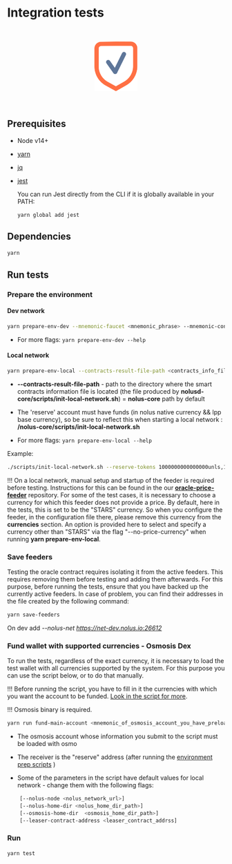 # Integration tests

<br /><p align="center"><img alt="nolus-test-suit" src="docs/test-suit-logo.svg" width="100"/></p><br />

## Prerequisites

* Node v14+

* [yarn](https://classic.yarnpkg.com/lang/en/docs/install/#debian-stable)

* [jq](https://stedolan.github.io/jq/download/)

* [jest](https://jestjs.io/docs/getting-started)

    You can run Jest directly from the CLI if it is globally available in your PATH:

    ```sh
    yarn global add jest
    ```

## Dependencies

```sh
yarn
```

## Run tests

### Prepare the environment

#### Dev network

```sh
yarn prepare-env-dev --mnemonic-faucet <mnemonic_phrase> --mnemonic-contracts-owner <mnemonic_phrase> --token-type "PRIVATE-TOKEN" --token-value <your_gitlab_access_token>
```

* For more flags: ```yarn prepare-env-dev --help```

#### Local network

```sh
yarn prepare-env-local --contracts-result-file-path <contracts_info_file_path>
```

* **--contracts-result-file-path** - path to the directory where the smart contracts information file is located (thе file produced by **nolusd-core/scripts/init-local-network.sh**) = **nolus-core** path by default

* The 'reserve' account must have funds (in nolus native currency && lpp base currency), so be sure to reflect this when starting a local network : **/nolus-core/scripts/init-local-network.sh**

* For more flags: ```yarn prepare-env-local --help```

Example:

```sh
./scripts/init-local-network.sh --reserve-tokens 1000000000000000unls,1000000unsupported (for invalid currency test cases) --hermes-mnemonic <hermes_account_mnemonic>
```

!!! On a local network, manual setup and startup of the feeder is required before testing. Instructions for this can be found in the our [**oracle-price-feeder**](https://github.com/Nolus-Protocol/oracle-price-feeder) repository. For some of the test cases, it is necessary to choose a currency for which this feeder does not provide a price. By default, here in the tests, this is set to be the "STARS" currency. So when you configure the feeder, in the configuration file there, please remove this currency from the **currencies** section. An option is provided here to select and specify a currency other than "STARS" via the flag "--no-price-currency" when running **yarn prepare-env-local**.

### Save feeders

Testing the oracle contract requires isolating it from the active feeders. This requires removing them before testing and adding them afterwards. For this purpose, before running the tests, ensure that you have backed up the currently active feeders. In case of problem, you can find their addresses in the file created by the following command:

```sh
yarn save-feeders
```

On dev add *--nolus-net https://net-dev.nolus.io:26612*

### Fund wallet with supported currencies - Osmosis Dex

To run the tests, regardless of the exact currency, it is necessary to load the test wallet with all currencies supported by the system. For this purpose you can use the script below, or to do that manually.

!!! Before running the script, you have to fill in it the currencies with which you want the account to be funded. [Look in the script for more](./scripts/helpers/fund-with-supported-currencies.sh).

!!! Osmosis binary is required.

```sh
yarn run fund-main-account <mnemonic_of_osmosis_account_you_have_preloaded> <address_of_osmosis_account_you_have_preloaded>  <nolus_receiver_address> <osmosis_node_url>
```

* Тhe osmosis account whose information you submit to the script must be loaded with osmo

* The receiver is the "reserve" address (after running the [environment prep scripts](#prepare-the-environment) )

* Some of the parameters in the script have default values for local network - change them with the following flags:

```sh
    [--nolus-node <nolus_network_url>]
    [--nolus-home-dir <nolus_home_dir_path>]
    [--osmosis-home-dir  <osmosis_home_dir_path>]
    [--leaser-contract-address <leaser_contract_addrss]
```

### Run

```sh
yarn test
```
